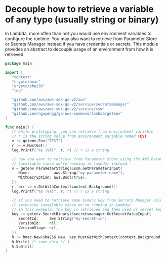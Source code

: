 # Decouple how to retrieve a variable of any type (usually string or binary)

In Lambda, more often than not you would use environment variables to configure the runtime. You may also want to
retrieve from Parameter Store or Secrets Manager instead if you have credentials or secrets. This module provides an
abstract to decouple usage of an environment from how it is retrieved.

```go
package main

import (
   "context"
   "crypto/hmac"
   "crypto/sha256"
   "log"

   "github.com/aws/aws-sdk-go-v2/aws"
   "github.com/aws/aws-sdk-go-v2/service/secretsmanager"
   "github.com/aws/aws-sdk-go-v2/service/ssm"
   "github.com/nguyengg/go-aws-commons/lambda/getenv"
)

func main() {
   // while prototyping, you can retrieve from environment variable
   // r is the string value from environment variable named TEST
   v := getenv.Env("TEST")
   r := v.MustGet()
   log.Printf("%s (%T)", r, r) // r is a string

   // now you want to retrieve from Parameter Store using the AWS Parameter Store and Secrets Lambda extension
   // (available since we're running in Lambda) instead.
   v = getenv.ParameterString(&ssm.GetParameterInput{
      Name:           aws.String("my-parameter-name"),
      WithDecryption: aws.Bool(true),
   })
   r, err := v.GetWithContext(context.Background())
   log.Printf("%s (%T)", r, r) // r is a string

   // if you need to retrieve some binary key from Secrets Manager using the AWS Parameter Store and Secrets Lambda
   // extension (available since we're running in Lambda).
   // in this example, the key is retrieved and then used as secret key for HMAC verification.
   key := getenv.SecretBinary(&secretsmanager.GetSecretValueInput{
      SecretId:     aws.String("my-secret-id"),
      VersionId:    nil,
      VersionStage: nil,
   })
   h := hmac.New(sha256.New, key.MustGetWithContext(context.Background()))
   h.Write( /* some data */ )
   h.Sum(nil)
}

```
